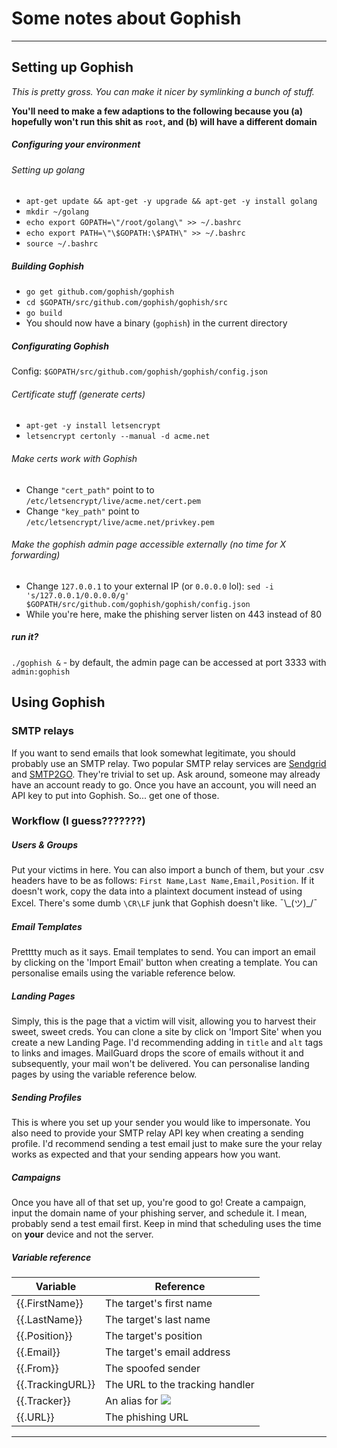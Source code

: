 # Some notes about Gophish
---
## Setting up Gophish
*This is pretty gross. You can make it nicer by symlinking a bunch of stuff.*

**You'll need to make a few adaptions to the following because you (a) hopefully won't run this shit as `root`, and (b) will have a different domain**
##### Configuring your environment
###### Setting up golang
- `apt-get update && apt-get -y upgrade && apt-get -y install golang`
- `mkdir ~/golang`
- `echo export GOPATH=\"/root/golang\" >> ~/.bashrc`
- `echo export PATH=\"\$GOPATH:\$PATH\" >> ~/.bashrc`
- `source ~/.bashrc`
##### Building Gophish
- `go get github.com/gophish/gophish`
- `cd $GOPATH/src/github.com/gophish/gophish/src`
- `go build`
- You should now have a binary (`gophish`) in the current directory

##### Configurating Gophish
Config: `$GOPATH/src/github.com/gophish/gophish/config.json`
###### Certificate stuff (generate certs)
- `apt-get -y install letsencrypt`
- `letsencrypt certonly --manual -d acme.net`
###### Make certs work with Gophish
-  Change `"cert_path"` point to to `/etc/letsencrypt/live/acme.net/cert.pem`
-  Change `"key_path"` point to `/etc/letsencrypt/live/acme.net/privkey.pem`
###### Make the gophish admin page accessible externally (no time for X forwarding)
- Change `127.0.0.1` to your external IP (or `0.0.0.0` lol): `sed -i 's/127.0.0.1/0.0.0.0/g' $GOPATH/src/github.com/gophish/gophish/config.json`
- While you're here, make the phishing server listen on 443 instead of 80
##### run it?
`./gophish &` - by default, the admin page can be accessed at port 3333 with `admin:gophish`

## Using Gophish
### SMTP relays
If you want to send emails that look somewhat legitimate, you should probably use an SMTP relay. Two popular SMTP relay services are [Sendgrid](https://sendgrid.com) and [SMTP2GO](https://smtp2go.com). They're trivial to set up. Ask around, someone may already have an account ready to go.
Once you have an account, you will need an API key to put into Gophish. So... get one of those.

### Workflow (I guess???????)
##### Users & Groups
Put your victims in here. You can also import a bunch of them, but your .csv headers have to be as follows: `First Name,Last Name,Email,Position`. If it doesn't work, copy the data into a plaintext document instead of using Excel. There's some dumb `\CR\LF` junk that Gophish doesn't like. ¯\\\_(ツ)_/¯

##### Email Templates
Pretttty much as it says. Email templates to send. You can import an email by clicking on the 'Import Email' button when creating a template. You can personalise emails using the variable reference below.

##### Landing Pages
Simply, this is the page that a victim will visit, allowing you to harvest their sweet, sweet creds. You can clone a site by click on 'Import Site' when you create a new Landing Page. I'd recommending adding in `title` and `alt` tags to links and images. MailGuard drops the score of emails without it and subsequently, your mail won't be delivered. You can personalise landing pages by using the variable reference below.

##### Sending Profiles
This is where you set up your sender you would like to impersonate. You also need to provide your SMTP relay API key when creating a sending profile. I'd recommend sending a test email just to make sure the your relay works as expected and that your sending appears how you want.

##### Campaigns
Once you have all of that set up, you're good to go! Create a campaign, input the domain name of your phishing server, and schedule it. I mean, probably send a test email first.
Keep in mind that scheduling uses the time on **your** device and not the server.

##### Variable reference
| **Variable** | **Reference** |
|--------------|------------------|
| {{.FirstName}} | The target's first name |
| {{.LastName}} | The target's last name |
| {{.Position}} | The target's position |
| {{.Email}} | The target's email address |
| {{.From}} | The spoofed sender |
| {{.TrackingURL}} | The URL to the tracking handler |
| {{.Tracker}} | An alias for <img src=" {{.TrackingURL}} "/> |
| {{.URL}} | The phishing URL |
------------------------------
